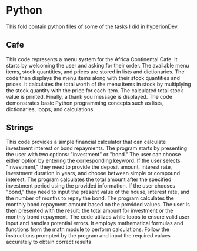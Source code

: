 # Python
This fold contain python files of some of the tasks I did in hyperionDev.


## Cafe
This code represents a menu system for the Africa Continental Cafe. It starts by welcoming the user and asking for their order. The available menu items, stock quantities, and prices are stored in lists and dictionaries. The code then displays the menu items along with their stock quantities and prices. It calculates the total worth of the menu items in stock by multiplying the stock quantity with the price for each item. The calculated total stock value is printed. Finally, a thank you message is displayed. The code demonstrates basic Python programming concepts such as lists, dictionaries, loops, and calculations.


## Strings
This code provides a simple financial calculator that can calculate investment interest or bond repayments. The program starts by presenting the user with two options: "investment" or "bond." The user can choose either option by entering the corresponding keyword. If the user selects "investment," they need to provide the deposit amount, interest rate, investment duration in years, and choose between simple or compound interest. The program calculates the total amount after the specified investment period using the provided information. If the user chooses "bond," they need to input the present value of the house, interest rate, and the number of months to repay the bond. The program calculates the monthly bond repayment amount based on the provided values. The user is then presented with the result: the total amount for investment or the monthly bond repayment. The code utilizes while loops to ensure valid user input and handles potential errors. It employs mathematical formulas and functions from the math module to perform calculations. Follow the instructions prompted by the program and input the required values accurately to obtain correct results
